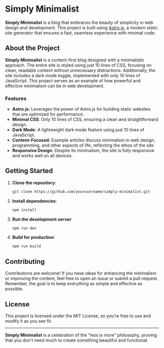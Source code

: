 # Simply Minimalist

**Simply Minimalist** is a blog that embraces the beauty of simplicity in web design and development. This project is built using [Astro.js](https://astro.build/), a modern static site generator that ensures a fast, seamless experience with minimal code.

## About the Project

**Simply Minimalist** is a content-first blog designed with a minimalistic approach. The entire site is styled using just 10 lines of CSS, focusing on clean, readable content without unnecessary distractions. Additionally, the site includes a dark mode toggle, implemented with only 10 lines of JavaScript. This project serves as an example of how powerful and effective minimalism can be in web development.

### Features

- **Astro.js**: Leverages the power of Astro.js for building static websites that are optimized for performance.
- **Minimal CSS**: Only 10 lines of CSS, ensuring a clean and straightforward design.
- **Dark Mode**: A lightweight dark mode feature using just 10 lines of JavaScript.
- **Content-Focused**: Example articles discuss minimalism in web design, programming, and other aspects of life, reflecting the ethos of the site.
- **Responsive Design**: Despite its minimalism, the site is fully responsive and works well on all devices.

## Getting Started

1. **Clone the repository**:
   ```bash
   git clone https://github.com/yourusername/simply-minimalist.git
   ```
2. **Install dependencies**:
   ```bash
   npm install
   ```
3. **Run the development server**:
   ```bash
   npm run dev
   ```
4. **Build for production**:
   ```bash
   npm run build
   ```

## Contributing

Contributions are welcome! If you have ideas for enhancing the minimalism or improving the content, feel free to open an issue or submit a pull request. Remember, the goal is to keep everything as simple and effective as possible.

## License

This project is licensed under the MIT License, so you're free to use and modify it as you see fit.

---

**Simply Minimalist** is a celebration of the "less is more" philosophy, proving that you don't need much to create something beautiful and functional.
